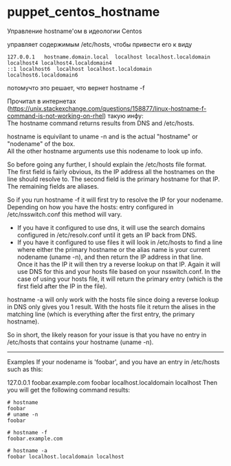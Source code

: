 # puppet_centos_hostname
Управление hostname'ом в идеологии Centos

управляет содержимым /etc/hosts, чтобы привести его к виду
```
127.0.0.1   hostname.domain.local  localhost localhost.localdomain localhost4 localhost4.localdomain4
::1 localhost6  localhost localhost.localdomain localhost6.localdomain6
```
потомучто это решает, что вернет hostname -f

Прочитал в интернетах (https://unix.stackexchange.com/questions/158877/linux-hostname-f-command-is-not-working-on-rhel) такую инфу:  
The hostname command returns results from DNS and /etc/hosts.  

hostname is equivilant to uname -n and is the actual "hostname" or "nodename" of the box.  
All the other hostname arguments use this nodename to look up info.  
  
So before going any further, I should explain the /etc/hosts file format.  
The first field is fairly obvious, its the IP address all the hostnames on the line should resolve to. The second field is the primary hostname for that IP. The remaining fields are aliases.  
  
So if you run hostname -f it will first try to resolve the IP for your nodename. Depending on how you have the hosts: entry configured in /etc/nsswitch.conf this method will vary.  
  
* If you have it configured to use dns, it will use the search domains configured in /etc/resolv.conf until it gets an IP back from DNS.
* If you have it configured to use files it will look in /etc/hosts to find a line where either the primary hostname or the alias name is your current nodename (uname -n), and then return the IP address in that line.  
Once it has the IP it will then try a reverse lookup on that IP. Again it will use DNS for this and your hosts file based on your nsswitch.conf. In the case of using your hosts file, it will return the primary entry (which is the first field after the IP in the file).  

hostname -a will only work with the hosts file since doing a reverse lookup in DNS only gives you 1 result. With the hosts file it return the alises in the matching line (which is everything after the first entry, the primary hostname).  

So in short, the likely reason for your issue is that you have no entry in /etc/hosts that contains your hostname (uname -n).

--- 
Examples
If your nodename is 'foobar', and you have an entry in /etc/hosts such as this:

127.0.0.1 foobar.example.com foobar localhost.localdomain localhost
Then you will get the following command results:
```
# hostname
foobar
# uname -n
foobar

# hostname -f
foobar.example.com

# hostname -a
foobar localhost.localdomain localhost
```

